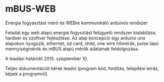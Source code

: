 # mBUS-WEB
Energia fogyasztást mérő és WEBre kommunikáló arduinós rendszer

Feladat egy web alapú energia fogysztást felügyelő rendszer kialakítása, hardver és szoftver fejlesztése.
Az alap koncepció egy ardunio uno alapokon nyugszik, ethernet, sd card, shild, one wire hőmérük, pulse lapú mennyiségmérók és
mBUS alapú mérők adatainak feldolgozása.

A leadási határidő 2015. szeptember 10.

Teljes dokumentációt kérek leadni (program kód, fordítás, telepítési leírás, képek a programról)
